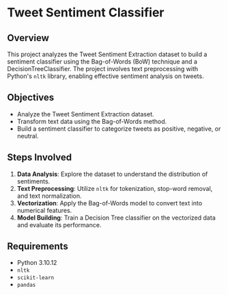 # Tweet Sentiment Classifier

## Overview

This project analyzes the Tweet Sentiment Extraction dataset to build a sentiment classifier using the Bag-of-Words (BoW) technique and a DecisionTreeClassifier. The project involves text preprocessing with Python's `nltk` library, enabling effective sentiment analysis on tweets.

## Objectives

- Analyze the Tweet Sentiment Extraction dataset.
- Transform text data using the Bag-of-Words method.
- Build a sentiment classifier to categorize tweets as positive, negative, or neutral.

## Steps Involved

1. **Data Analysis**: Explore the dataset to understand the distribution of sentiments.
2. **Text Preprocessing**: Utilize `nltk` for tokenization, stop-word removal, and text normalization.
3. **Vectorization**: Apply the Bag-of-Words model to convert text into numerical features.
4. **Model Building**: Train a Decision Tree classifier on the vectorized data and evaluate its performance.

## Requirements

- Python 3.10.12
- `nltk`
- `scikit-learn`
- `pandas`

